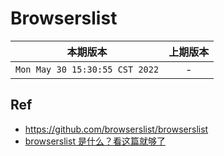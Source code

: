 # Browserslist

|本期版本| 上期版本
|:---:|:---:
`Mon May 30 15:30:55 CST 2022` | -


## Ref

* <https://github.com/browserslist/browserslist>
* [browserslist 是什么？看这篇就够了](https://juejin.cn/post/7054114633312894983)